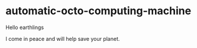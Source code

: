 # automatic-octo-computing-machine

Hello earthlings

I come in peace and will help save your planet.

